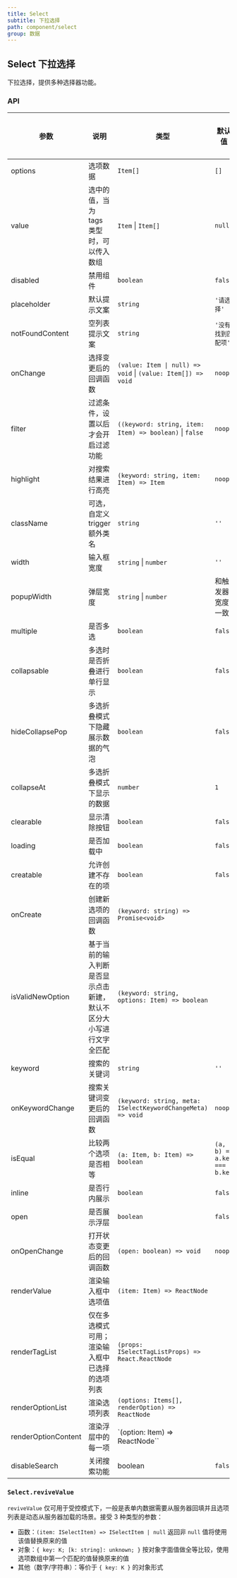 ```yaml
---
title: Select
subtitle: 下拉选择
path: component/select
group: 数据
---
```


## Select 下拉选择

下拉选择，提供多种选择器功能。

### API

| 参数                | 说明                                                               | 类型                                                        | 默认值                      | 是否必填 |
| ------------------- | ------------------------------------------------------------------ | ----------------------------------------------------------- | --------------------------- | -------- |
| options             | 选项数据                                                           | `Item[]`                                                       | `[]`                        | 是       |
| value               | 选中的值，当为 tags 类型时，可以传入数组                           | `Item` \| `Item[]`                                                         | `null`                      | 否       |
| disabled            | 禁用组件                                                           | `boolean`                                                        | `false`                     | 否       |
| placeholder         | 默认提示文案                                                       | `string`                                                      | `'请选择'`                  | 否       |
| notFoundContent     | 空列表提示文案                                                     | `string`                                                      | `'没有找到匹配项'`          | 否       |
| onChange            | 选择变更后的回调函数                                               | `(value: Item \| null) => void` \| `(value: Item[]) => void`                                                    | `noop`                      | 否       |
| filter              | 过滤条件，设置以后才会开启过滤功能                                 | `((keyword: string, item: Item) => boolean)` \| `false`                                                    | `noop`                      | 否       |
| highlight           | 对搜索结果进行高亮                                                 | `(keyword: string, item: Item) => Item`                                                    | `noop`                      | 否       |
| className           | 可选，自定义 trigger 额外类名                                      | `string`                                                      | `''`                        | 否       |
| width               | 输入框宽度                                                         | `string` \| `number`                                           | `''`                        | 否       |
| popupWidth          | 弹层宽度                                                           | `string` \| `number`                                            | 和触发器宽度一致                     | 否       |
| multiple            | 是否多选                                                           | `boolean`                                                        | `false`                     | 否       |
| collapsable         | 多选时是否折叠进行单行显示                                         | `boolean`                                                        | `false`                     | 否       |
| hideCollapsePop     | 多选折叠模式下隐藏展示数据的气泡                                   | `boolean`                                                        | `false`                     | 否       |
| collapseAt          | 多选折叠模式下显示的数据                                           | `number`                                                      | `1`                         | 否       |
| clearable           | 显示清除按钮                                                       | `boolean`                                                        | `false`                     | 否       |
| loading             | 是否加载中                                                         | `boolean`                                                        | `false`                     | 否       |
| creatable           | 允许创建不存在的项                                                 | `boolean`                                                        | `false`                     | 否       |
| onCreate            | 创建新选项的回调函数                                               | `(keyword: string) => Promise<void>`                        |                             | 否       |
| isValidNewOption    | 基于当前的输入判断是否显示点击新建，默认不区分大小写进行文字全匹配 | `(keyword: string, options: Item) => boolean`               |                             | 否       |
| keyword             | 搜索的关键词                                                       | `string`                                                      | `''`                        | 否       |
| onKeywordChange     | 搜索关键词变更后的回调函数                                         | `(keyword: string, meta: ISelectKeywordChangeMeta) => void` | `noop`                      | 否       |
| isEqual             | 比较两个选项是否相等                                               | `(a: Item, b: Item) => boolean`                             | `(a, b) => a.key === b.key` | 否       |
| inline              | 是否行内展示                                                       | `boolean`                                                        | `false`                     | 否       |
| open                | 是否展示浮层                                                       | `boolean`                                                        | `false`                     | 否       |
| onOpenChange        | 打开状态变更后的回调函数                                           | `(open: boolean) => void`                                                    | `noop`                      | 否       |
| renderValue         | 渲染输入框中选项值                                                 | `(item: Item) => ReactNode`                                 |                             | 否       |
| renderTagList       | 仅在多选模式可用；渲染输入框中已选择的选项列表                     | `(props: ISelectTagListProps) => React.ReactNode`           |                             | 否       |
| renderOptionList    | 渲染选项列表                                                       | `(options: Items[], renderOption) => ReactNode`             |                             | 否       |
| renderOptionContent | 渲染浮层中的每一项                                                 | `(option: Item) => ReactNode``                              |                             | 否       |
| disableSearch       | 关闭搜索功能                                                       | boolean                                                     | `false`                     | 否       |

### `Select.reviveValue`

`reviveValue` 仅可用于受控模式下，一般是表单内数据需要从服务器回填并且选项列表是动态从服务器加载的场景。接受 3 种类型的参数：

- 函数：`(item: ISelectItem) => ISelectItem | null` 返回非 `null` 值将使用该值替换原来的值
- 对象：`{ key: K; [k: string]: unknown; }` 按对象字面值做全等比较，使用选项数组中第一个匹配的值替换原来的值
- 其他（数字/字符串）：等价于 `{ key: K }` 的对象形式
